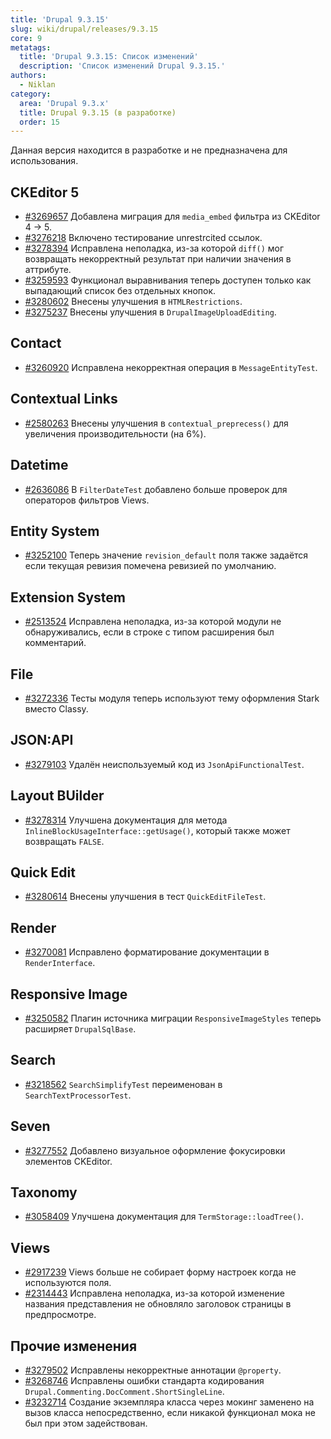 ```yaml
---
title: 'Drupal 9.3.15'
slug: wiki/drupal/releases/9.3.15
core: 9
metatags:
  title: 'Drupal 9.3.15: Список изменений'
  description: 'Список изменений Drupal 9.3.15.'
authors:
  - Niklan
category:
  area: 'Drupal 9.3.x'
  title: Drupal 9.3.15 (в разработке)
  order: 15
---
```


<Aside type="warning">

Данная версия находится в разработке и не предназначена для использования.

</Aside>

## CKEditor 5

- [#3269657](https://www.drupal.org/node/3269657) Добавлена миграция для `media_embed` фильтра из CKEditor 4 → 5.
- [#3276218](https://www.drupal.org/node/3276218) Включено тестирование unrestrcited ссылок.
- [#3278394](https://www.drupal.org/node/3278394) Исправлена неполадка, из-за которой `diff()` мог возвращать некорректный результат при наличии значения в аттрибуте.
- [#3259593](https://www.drupal.org/node/3259593) Функционал выравнивания теперь доступен только как выпадающий список без отдельных кнопок.
- [#3280602](https://www.drupal.org/node/3280602) Внесены улучшения в `HTMLRestrictions`.
- [#3275237](https://www.drupal.org/node/3275237) Внесены улучшения в `DrupalImageUploadEditing`.

## Contact

- [#3260920](https://www.drupal.org/node/3260920) Исправлена некорректная операция в `MessageEntityTest`.

## Contextual Links

- [#2580263](https://www.drupal.org/node/2580263) Внесены улучшения в `contextual_preprecess()` для увеличения производительности (на 6%).

## Datetime

- [#2636086](https://www.drupal.org/node/2636086) В `FilterDateTest` добавлено больше проверок для операторов фильтров Views.

## Entity System

- [#3252100](https://www.drupal.org/node/3252100) Теперь значение `revision_default` поля также задаётся если текущая ревизия помечена ревизией по умолчанию.

## Extension System

- [#2513524](https://www.drupal.org/node/2513524) Исправлена неполадка, из-за которой модули не обнаруживались, если в строке с типом расширения был комментарий.

## File

- [#3272336](https://www.drupal.org/node/3272336) Тесты модуля теперь используют тему оформления Stark вместо Classy.

## JSON:API

- [#3279103](https://www.drupal.org/node/3279103) Удалён неиспользуемый код из `JsonApiFunctionalTest`.

## Layout BUilder

- [#3278314](https://www.drupal.org/node/3278314) Улучшена документация для метода `InlineBlockUsageInterface::getUsage()`, который также может возвращать `FALSE`.

## Quick Edit

- [#3280614](https://www.drupal.org/node/3280614) Внесены улучшения в тест `QuickEditFileTest`.

## Render

- [#3270081](https://www.drupal.org/node/3270081) Исправлено форматирование документации в `RenderInterface`.

## Responsive Image

- [#3250582](https://www.drupal.org/node/3250582) Плагин источника миграции `ResponsiveImageStyles` теперь расширяет `DrupalSqlBase`.

## Search

- [#3218562](https://www.drupal.org/node/3218562) `SearchSimplifyTest` переименован в `SearchTextProcessorTest`.

## Seven

- [#3277552](https://www.drupal.org/node/3277552) Добавлено визуальное оформление фокусировки элементов CKEditor.

## Taxonomy

- [#3058409](https://www.drupal.org/node/3058409) Улучшена документация для `TermStorage::loadTree()`.

## Views

- [#2917239](https://www.drupal.org/node/2917239) Views больше не собирает форму настроек когда не используются поля.
- [#2314443](https://www.drupal.org/node/2314443) Исправлена неполадка, из-за которой изменение названия представления не обновляло заголовок страницы в предпросмотре.

## Прочие изменения

- [#3279502](https://www.drupal.org/node/3279502) Исправлены некорректные аннотации `@property`.
- [#3268746](https://www.drupal.org/node/3268746) Исправлены ошибки стандарта кодирования `Drupal.Commenting.DocComment.ShortSingleLine`.
- [#3232714](https://www.drupal.org/node/3232714) Создание экземпляра класса через мокинг заменено на вызов класса непосредственно, если никакой функционал мока не был при этом задействован.